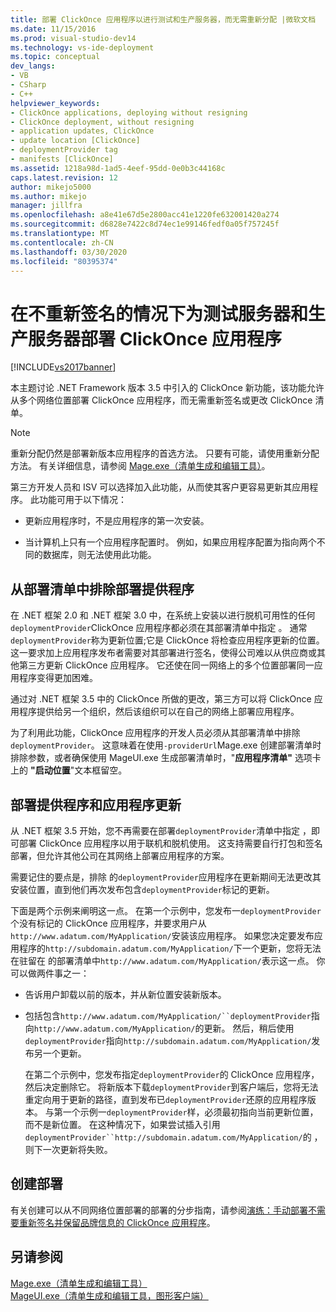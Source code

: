 ```yaml
---
title: 部署 ClickOnce 应用程序以进行测试和生产服务器，而无需重新分配 |微软文档
ms.date: 11/15/2016
ms.prod: visual-studio-dev14
ms.technology: vs-ide-deployment
ms.topic: conceptual
dev_langs:
- VB
- CSharp
- C++
helpviewer_keywords:
- ClickOnce applications, deploying without resigning
- ClickOnce deployment, without resigning
- application updates, ClickOnce
- update location [ClickOnce]
- deploymentProvider tag
- manifests [ClickOnce]
ms.assetid: 1218a98d-1ad5-4eef-95dd-0e0b3c44168c
caps.latest.revision: 12
author: mikejo5000
ms.author: mikejo
manager: jillfra
ms.openlocfilehash: a8e41e67d5e2800acc41e1220fe632001420a274
ms.sourcegitcommit: d6828e7422c8d74ec1e99146fedf0a05f757245f
ms.translationtype: MT
ms.contentlocale: zh-CN
ms.lasthandoff: 03/30/2020
ms.locfileid: "80395374"
---
```

# <a name="deploying-clickonce-applications-for-testing-and-production-servers-without-resigning"></a>在不重新签名的情况下为测试服务器和生产服务器部署 ClickOnce 应用程序
[!INCLUDE[vs2017banner](../includes/vs2017banner.md)]

本主题讨论 .NET Framework 版本 3.5 中引入的 ClickOnce 新功能，该功能允许从多个网络位置部署 ClickOnce 应用程序，而无需重新签名或更改 ClickOnce 清单。  
  
> [!NOTE]
> 重新分配仍然是部署新版本应用程序的首选方法。 只要有可能，请使用重新分配方法。 有关详细信息，请参阅 [Mage.exe（清单生成和编辑工具）](https://msdn.microsoft.com/library/77dfe576-2962-407e-af13-82255df725a1)。  
  
 第三方开发人员和 ISV 可以选择加入此功能，从而使其客户更容易更新其应用程序。 此功能可用于以下情况：  
  
- 更新应用程序时，不是应用程序的第一次安装。  
  
- 当计算机上只有一个应用程序配置时。 例如，如果应用程序配置为指向两个不同的数据库，则无法使用此功能。  
  
## <a name="excluding-deploymentprovider-from-deployment-manifests"></a>从部署清单中排除部署提供程序  
 在 .NET 框架 2.0 和 .NET 框架 3.0 中，在系统上安装以进行脱机可用性的任何`deploymentProvider`ClickOnce 应用程序都必须在其部署清单中指定 。 通常`deploymentProvider`称为更新位置;它是 ClickOnce 将检查应用程序更新的位置。 这一要求加上应用程序发布者需要对其部署进行签名，使得公司难以从供应商或其他第三方更新 ClickOnce 应用程序。 它还使在同一网络上的多个位置部署同一应用程序变得更加困难。  
  
 通过对 .NET 框架 3.5 中的 ClickOnce 所做的更改，第三方可以将 ClickOnce 应用程序提供给另一个组织，然后该组织可以在自己的网络上部署应用程序。  
  
 为了利用此功能，ClickOnce 应用程序的开发人员必须从其部署清单中排除`deploymentProvider`。 这意味着在使用`-providerUrl`Mage.exe 创建部署清单时排除参数，或者确保使用 MageUI.exe 生成部署清单时，"**应用程序清单"** 选项卡上的 **"启动位置**"文本框留空。  
  
## <a name="deploymentprovider-and-application-updates"></a>部署提供程序和应用程序更新  
 从 .NET 框架 3.5 开始，您不再需要在部署`deploymentProvider`清单中指定 ，即可部署 ClickOnce 应用程序以用于联机和脱机使用。 这支持需要自行打包和签名部署，但允许其他公司在其网络上部署应用程序的方案。  
  
 需要记住的要点是，排除 的`deploymentProvider`应用程序在更新期间无法更改其安装位置，直到他们再次发布包含`deploymentProvider`标记的更新。  
  
 下面是两个示例来阐明这一点。 在第一个示例中，您发布一`deploymentProvider`个没有标记的 ClickOnce 应用程序，并要求用户从`http://www.adatum.com/MyApplication/`安装该应用程序。 如果您决定要发布应用程序的`http://subdomain.adatum.com/MyApplication/`下一个更新，您将无法在驻留在 的部署清单中`http://www.adatum.com/MyApplication/`表示这一点。 你可以做两件事之一：  
  
- 告诉用户卸载以前的版本，并从新位置安装新版本。  
  
- 包括包含`http://www.adatum.com/MyApplication/``deploymentProvider`指向`http://www.adatum.com/MyApplication/`的更新。 然后，稍后使用`deploymentProvider`指向`http://subdomain.adatum.com/MyApplication/`发布另一个更新。  
  
  在第二个示例中，您发布指定`deploymentProvider`的 ClickOnce 应用程序，然后决定删除它。 将新版本下载`deploymentProvider`到客户端后，您将无法重定向用于更新的路径，直到发布已`deploymentProvider`还原的应用程序版本。 与第一个示例一`deploymentProvider`样，必须最初指向当前更新位置，而不是新位置。 在这种情况下，如果尝试插入引用`deploymentProvider``http://subdomain.adatum.com/MyApplication/`的 ，则下一次更新将失败。  
  
## <a name="creating-a-deployment"></a>创建部署  
 有关创建可以从不同网络位置部署的部署的分步指南，请参阅[演练：手动部署不需要重新签名并保留品牌信息的 ClickOnce 应用程序](/visualstudio/deployment/walkthrough-manually-deploying-a-clickonce-app-no-re-signing-required?view=vs-2015)。  
  
## <a name="see-also"></a>另请参阅  
 [Mage.exe（清单生成和编辑工具）](https://msdn.microsoft.com/library/77dfe576-2962-407e-af13-82255df725a1)   
 [MageUI.exe（清单生成和编辑工具，图形客户端）](https://msdn.microsoft.com/library/f9e130a6-8117-49c4-839c-c988f641dc14)
